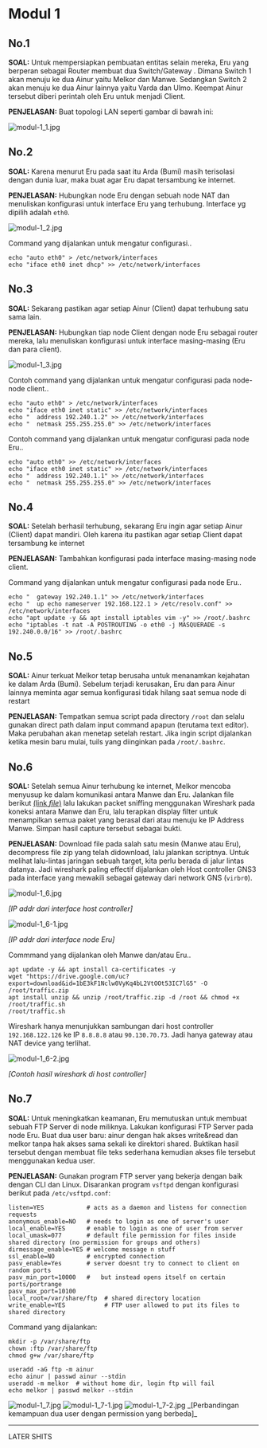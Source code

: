 # Modul 1

## No.1
**SOAL:** Untuk mempersiapkan pembuatan entitas selain mereka, Eru yang berperan sebagai Router membuat dua Switch/Gateway . Dimana Switch 1 akan menuju ke dua Ainur yaitu Melkor dan Manwe. Sedangkan Switch 2 akan menuju ke dua Ainur lainnya yaitu Varda dan Ulmo. Keempat Ainur tersebut diberi perintah oleh Eru untuk menjadi Client.

**PENJELASAN:** Buat topologi LAN seperti gambar di bawah ini:

<img alt="modul-1_1.jpg" src="img/modul-1_1.jpg" />

## No.2
**SOAL:** Karena menurut Eru pada saat itu Arda (Bumi) masih terisolasi dengan dunia luar, maka buat agar Eru dapat tersambung ke internet.

**PENJELASAN:**  Hubungkan node Eru dengan sebuah node NAT dan menuliskan konfigurasi untuk interface Eru yang terhubung. Interface yg dipilih adalah `eth0`.

<img alt="modul-1_2.jpg" src="img/modul-1_2.jpg" />

Command yang dijalankan untuk mengatur configurasi..
```
echo "auto eth0" > /etc/network/interfaces
echo "iface eth0 inet dhcp" >> /etc/network/interfaces
```

## No.3
**SOAL:** Sekarang pastikan agar setiap Ainur (Client) dapat terhubung satu sama lain.

**PENJELASAN:**  Hubungkan tiap node Client dengan node Eru sebagai router mereka, lalu menuliskan konfigurasi untuk interface masing-masing (Eru dan para client).

<img alt="modul-1_3.jpg" src="img/modul-1_3.jpg" />

Contoh command yang dijalankan untuk mengatur configurasi pada node-node client..
```
echo "auto eth0" > /etc/network/interfaces
echo "iface eth0 inet static" >> /etc/network/interfaces
echo "	address 192.240.1.2" >> /etc/network/interfaces
echo "	netmask 255.255.255.0" >> /etc/network/interfaces
```

Contoh command yang dijalankan untuk mengatur configurasi pada node Eru..
```
echo "auto eth0" >> /etc/network/interfaces
echo "iface eth0 inet static" >> /etc/network/interfaces
echo "	address 192.240.1.1" >> /etc/network/interfaces
echo "	netmask 255.255.255.0" >> /etc/network/interfaces
```

## No.4
**SOAL:** Setelah berhasil terhubung, sekarang Eru ingin agar setiap Ainur (Client) dapat mandiri. Oleh karena itu pastikan agar setiap Client dapat tersambung ke internet

**PENJELASAN:**  Tambahkan konfigurasi pada interface masing-masing node client.

Command yang dijalankan untuk mengatur configurasi pada node Eru..
```
echo "	gateway 192.240.1.1" >> /etc/network/interfaces
echo "	up echo nameserver 192.168.122.1 > /etc/resolv.conf" >> /etc/network/interfaces
echo "apt update -y && apt install iptables vim -y" >> /root/.bashrc
echo "iptables -t nat -A POSTROUTING -o eth0 -j MASQUERADE -s 192.240.0.0/16" >> /root/.bashrc
```

## No.5
**SOAL:** Ainur terkuat Melkor tetap berusaha untuk menanamkan kejahatan ke dalam Arda (Bumi). Sebelum terjadi kerusakan, Eru dan para Ainur lainnya meminta agar semua konfigurasi tidak hilang saat semua node di restart

**PENJELASAN:**  Tempatkan semua script pada directory `/root` dan selalu gunakan direct path dalam input command apapun (terutama text editor). Maka perubahan akan menetap setelah restart. Jika ingin script dijalankan ketika mesin baru mulai, tuils yang diinginkan pada `/root/.bashrc`.

## No.6
**SOAL:** Setelah semua Ainur terhubung ke internet, Melkor mencoba menyusup ke dalam komunikasi antara Manwe dan Eru. Jalankan file berikut [(link _file_)](https://drive.google.com/drive/folders/1ULr_Fik1O0_79zUng41POMZtdzJTugVR) lalu lakukan packet sniffing menggunakan Wireshark pada koneksi antara Manwe dan Eru, lalu terapkan display filter untuk menampilkan semua paket yang berasal dari atau menuju ke IP Address Manwe. Simpan hasil capture tersebut sebagai bukti.

**PENJELASAN:**  Download file pada salah satu mesin (Manwe atau Eru), decompress file zip yang telah didownload, lalu jalankan scriptnya. Untuk melihat lalu-lintas jaringan sebuah target, kita perlu berada di jalur lintas datanya. Jadi wireshark paling effectif dijalankan oleh Host controller GNS3 pada interface yang mewakili sebagai gateway dari network GNS (`virbr0`).

<img alt="modul-1_6.jpg" src="img/modul-1_6.jpg" />

_[IP addr dari interface host controller]_

<img alt="modul-1_6-1.jpg" src="img/modul-1_6-1.jpg" />

_[IP addr dari interface node Eru]_

Commmand yang dijalankan oleh Manwe dan/atau Eru..
```
apt update -y && apt install ca-certificates -y
wget "https://drive.google.com/uc?export=download&id=1bE3kF1Nclw0VyKq4bL2VtOOt53IC7lG5" -O /root/traffic.zip
apt install unzip && unzip /root/traffic.zip -d /root && chmod +x /root/traffic.sh
/root/traffic.sh
```

Wireshark hanya menunjukkan sambungan dari host controller `192.168.122.126` ke IP `8.8.8.8` atau `90.130.70.73`. Jadi hanya gateway atau NAT device yang terlihat.

<img alt="modul-1_6-2.jpg" src="img/modul-1_6-2.jpg" />

_[Contoh hasil wireshark di host controller]_

## No.7
**SOAL:** Untuk meningkatkan keamanan, Eru memutuskan untuk membuat sebuah FTP Server di node miliknya. Lakukan konfigurasi FTP Server pada node Eru. Buat dua user baru: ainur dengan hak akses write&read dan melkor tanpa hak akses sama sekali ke
direktori shared. Buktikan hasil tersebut dengan membuat file teks sederhana kemudian akses file tersebut menggunakan kedua user.

**PENJELASAN:** Gunakan program FTP server yang bekerja dengan baik dengan CLI dan Linux. Disarankan program `vsftpd` dengan konfigurasi berikut pada `/etc/vsftpd.conf`:

```
listen=YES            # acts as a daemon and listens for connection requests
anonymous_enable=NO   # needs to login as one of server's user
local_enable=YES      # enable to login as one of user from server
local_umask=077       # default file permission for files inside shared directory (no permission for groups and others)
dirmessage_enable=YES # welcome message n stuff
ssl_enable=NO         # encrypted connection
pasv_enable=Yes       # server doesnt try to connect to client on random ports
pasv_min_port=10000   #   but instead opens itself on certain ports/portrange 
pasv_max_port=10100
local_root=/var/share/ftp  # shared directory location
write_enable=YES           # FTP user allowed to put its files to shared directory
```

Command yang dijalankan: 
```
mkdir -p /var/share/ftp
chown :ftp /var/share/ftp
chmod g+w /var/share/ftp

useradd -aG ftp -m ainur 
echo ainur | passwd ainur --stdin
useradd -m melkor  # without home dir, login ftp will fail
echo melkor | passwd melkor --stdin
```

<img alt="modul-1_7.jpg" src="img/modul-1_7.jpg" />
<img alt="modul-1_7-1.jpg" src="img/modul-1_7-1.jpg" />
<img alt="modul-1_7-2.jpg" src="img/modul-1_7-2.jpg" />
_[Perbandingan kemampuan dua user dengan permission yang berbeda]_

---------
LATER SHITS

